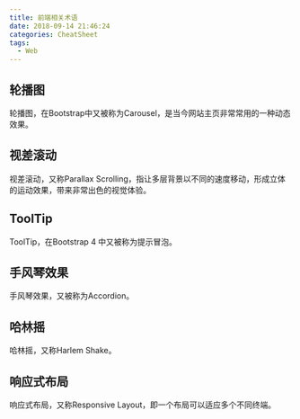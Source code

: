 ```yaml
---
title: 前端相关术语
date: 2018-09-14 21:46:24
categories: CheatSheet
tags:
  - Web
---
```


## 轮播图

轮播图，在Bootstrap中又被称为Carousel，是当今网站主页非常常用的一种动态效果。

## 视差滚动

视差滚动，又称Parallax Scrolling，指让多层背景以不同的速度移动，形成立体的运动效果，带来非常出色的视觉体验。

## ToolTip

ToolTip，在Bootstrap 4 中又被称为提示冒泡。

## 手风琴效果

手风琴效果，又被称为Accordion。

## 哈林摇

哈林摇，又称Harlem Shake。

## 响应式布局

响应式布局，又称Responsive Layout，即一个布局可以适应多个不同终端。
